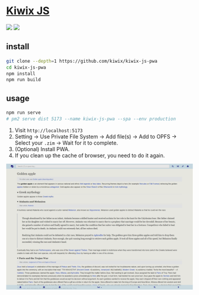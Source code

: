 # [Kiwix JS](https://github.com/kiwix/kiwix-js-pwa)

![](https://img.shields.io/github/license/kiwix/kiwix-js-pwa) ![](https://img.shields.io/github/last-commit/scillidan/kiwix-js-pwa/main?label=last%20commit%20(fork))

## install

```sh
git clone --depth=1 https://github.com/kiwix/kiwix-js-pwa
cd kiwix-js-pwa
npm install
npm run build
```

## usage

```sh
npm run serve
# pm2 serve dist 5173 --name kiwix-js-pwa --spa --env production
```

1. Visit `http://localhost:5173`
2. Setting → Use Private File System → Add file(s) → Add to OPFS → Select your `.zim` → Wait for it to complete.
3. (Optional) Install PWA.
4. If you clean up the cache of browser, you need to do it again.

![kiwix-js-pwa](/_image/optWeb/kiwix-js-pwa.png)
